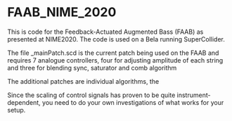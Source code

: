 # FAAB_NIME_2020

This is code for the Feedback-Actuated Augmented Bass (FAAB) as presented at NIME2020.
The code is used on a Bela running SuperCollider. 

The file _mainPatch.scd is the current patch being used on the FAAB and requires 7 analogue controllers, four for adjusting amplitude of each string and three for blending sync, saturator and comb algorithm

The additional patches are individual algorithms, the 

Since the scaling of control signals has proven to be quite instrument-dependent, you need to do your own investigations of what works for your setup.

